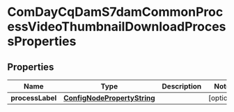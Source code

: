 

# ComDayCqDamS7damCommonProcessVideoThumbnailDownloadProcessProperties

## Properties

Name | Type | Description | Notes
------------ | ------------- | ------------- | -------------
**processLabel** | [**ConfigNodePropertyString**](ConfigNodePropertyString.md) |  |  [optional]



